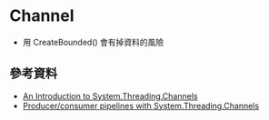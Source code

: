 # Channel

- 用 CreateBounded() 會有掉資料的風險 

## 參考資料
- [An Introduction to System.Threading.Channels](https://devblogs.microsoft.com/dotnet/an-introduction-to-system-threading-channels/)
- [Producer/consumer pipelines with System.Threading.Channels](https://blog.maartenballiauw.be/post/2020/08/26/producer-consumer-pipelines-with-system-threading-channels.html)